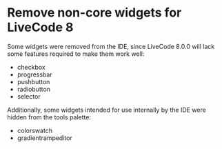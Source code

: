 # Remove non-core widgets for LiveCode 8

Some widgets were removed from the IDE, since LiveCode 8.0.0 will lack some features required to make them work well:

* checkbox
* progressbar
* pushbutton
* radiobutton
* selector

Additionally, some widgets intended for use internally by the IDE were hidden from the tools palette:

* colorswatch
* gradientrampeditor
